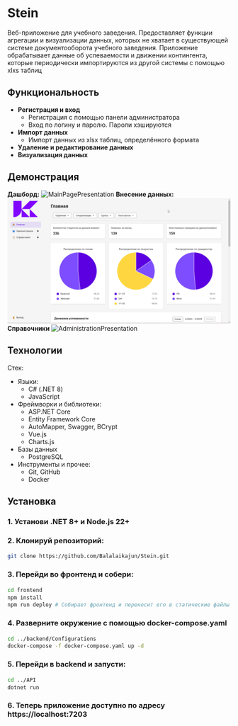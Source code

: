 # Stein
Веб-приложение для учебного заведения. Предоставляет функции агрегации и визуализации данных, которых не хватает в существующей системе документооборота учебного заведения. 
Приложение обрабатывает данные об успеваемости и движении контингента, которые периодически импортируются из другой системы с помощью xlxs таблиц
## Функциональность
- **Регистрация и вход**
  - Регистрация с помощью панели администратора
  - Вход по логину и паролю. Пароли хэшируются
- **Импорт данных** 
  - Импорт данных из xlsx таблиц, определённого формата
- **Удаление и редактирование данных**
- **Визуализация данных**

## Демонстрация
**Дашборд:**
![MainPagePresentation](docs/assets/MainPagePresentation.gif)
**Внесение данных:**
![MigrationPresentation](docs/assets/MigrationPresentation.gif)
**Справочники**
![AdministrationPresentation](docs/assets/AdministrationPresentation.gif)

## Технологии
Стек: 
- Языки:
  - С# (.NET 8)
  - JavaScript 
- Фреймворки и библиотеки:
  - ASP.NET Core
  - Entity Framework Core
  - AutoMapper, Swagger, BCrypt
  - Vue.js
  - Charts.js
- Базы данных
  - PostgreSQL
- Инструменты и прочее:
  - Git, GitHub
  - Docker

## Установка
### 1. Установи .NET 8+ и Node.js 22+
### 2. Клонируй репозиторий:
```bash
git clone https://github.com/Balalaikajun/Stein.git
```
### 3. Перейди во фронтенд и собери:
```bash
cd frontend
npm install
npm run deploy # Собирает фронтенд и переносит его в статические файлы ASP.NET
```
### 4. Разверните окружение с помощью docker-compose.yaml
```bash
cd ../backend/Configurations
docker-compose -f docker-compose.yaml up -d
```
### 5. Перейди в backend и запусти:
```bash
cd ../API
dotnet run
```
### 6.  Теперь приложение доступно по адресу https://localhost:7203